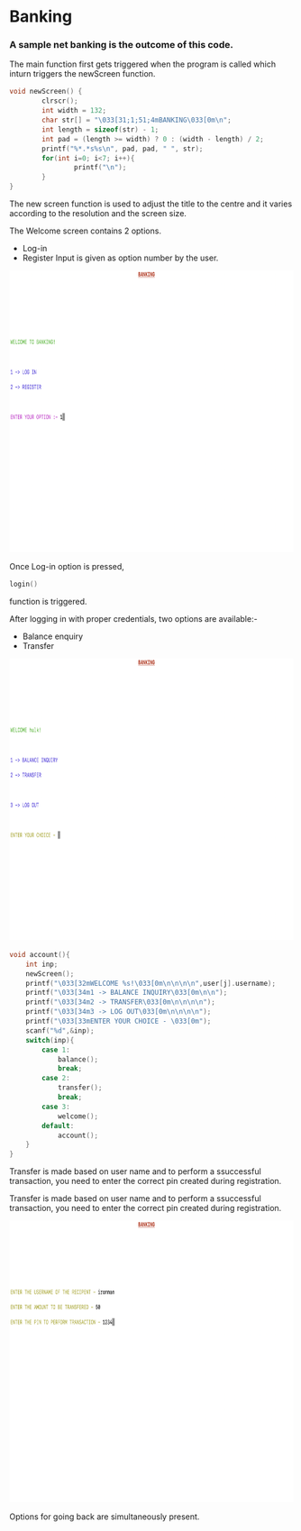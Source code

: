 # Banking

### A sample net banking is the outcome of this code.

The main function first gets triggered when the program is called which inturn triggers the newScreen function.
```C
void newScreen() {
        clrscr();
        int width = 132;
        char str[] = "\033[31;1;51;4mBANKING\033[0m\n";
        int length = sizeof(str) - 1;
        int pad = (length >= width) ? 0 : (width - length) / 2;
        printf("%*.*s%s\n", pad, pad, " ", str);
        for(int i=0; i<7; i++){
                printf("\n");
        }
}
```
The new screen function is used to adjust the title to the centre and it varies according to the resolution and the screen size.

The Welcome screen contains 2 options.
* Log-in
* Register
Input is given as option number by the user.

<img src="https://github.com/Nitin1901/Banking/blob/master/Sample/welcome.png" height=500>

Once Log-in option is pressed,
```C
login()
```
function is triggered.

After logging in with proper credentials, two options are available:-
* Balance enquiry
* Transfer 

<img src="https://github.com/Nitin1901/Banking/blob/master/Sample/account.png" height=500>

```C
void account(){
	int inp;
	newScreen();
	printf("\033[32mWELCOME %s!\033[0m\n\n\n\n",user[j].username);
	printf("\033[34m1 -> BALANCE INQUIRY\033[0m\n\n");
	printf("\033[34m2 -> TRANSFER\033[0m\n\n\n\n");
	printf("\033[34m3 -> LOG OUT\033[0m\n\n\n\n");
	printf("\033[33mENTER YOUR CHOICE - \033[0m");
	scanf("%d",&inp);
	switch(inp){
		case 1:
			balance();
			break;
		case 2:
			transfer();
			break;
		case 3:
			welcome();
		default:
			account();
	}
}
```

Transfer is made based on user name and to perform a ssuccessful transaction, you need to enter the correct pin created during registration.

Transfer is made based on user name and to perform a ssuccessful transaction, you need to enter the correct pin created during registration.

<img src="https://github.com/Nitin1901/Banking/blob/master/Sample/transfer.png" height=500>

Options for going back are simultaneously present.
